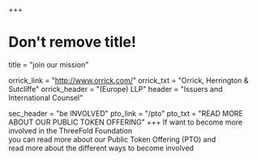 +++
# Don't remove title!
title = "join our mission"

orrick_link = "http://www.orrick.com/"
orrick_txt = "Orrick, Herrington & Sutcliffe"
orrick_header = "(Europe) LLP"
header = "Issuers and International Counsel"

sec_header = "be INVOLVED"
pto_link = "/pto"
pto_txt = "READ MORE ABOUT OUR PUBLIC TOKEN OFFERING"
+++
If want to become more involved in the ThreeFold Foundation <br> you can read more about our Public Token Offering (PTO) and <br> read more about the different ways to become involved
